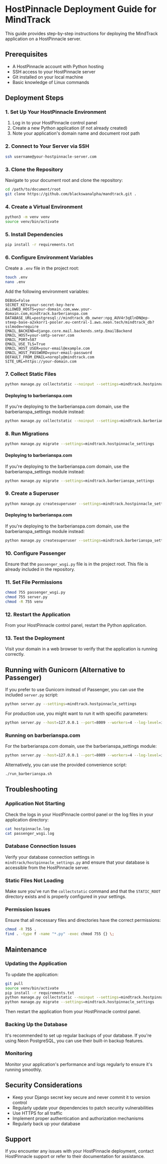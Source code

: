 # HostPinnacle Deployment Guide for MindTrack

This guide provides step-by-step instructions for deploying the MindTrack application on a HostPinnacle server.

## Prerequisites

- A HostPinnacle account with Python hosting
- SSH access to your HostPinnacle server
- Git installed on your local machine
- Basic knowledge of Linux commands

## Deployment Steps

### 1. Set Up Your HostPinnacle Environment

1. Log in to your HostPinnacle control panel
2. Create a new Python application (if not already created)
3. Note your application's domain name and document root path

### 2. Connect to Your Server via SSH

```bash
ssh username@your-hostpinnacle-server.com
```

### 3. Clone the Repository

Navigate to your document root and clone the repository:

```bash
cd /path/to/document/root
git clone https://github.com/blackswanalpha/mandtrack.git .
```

### 4. Create a Virtual Environment

```bash
python3 -m venv venv
source venv/bin/activate
```

### 5. Install Dependencies

```bash
pip install -r requirements.txt
```

### 6. Configure Environment Variables

Create a `.env` file in the project root:

```bash
touch .env
nano .env
```

Add the following environment variables:

```
DEBUG=False
SECRET_KEY=your-secret-key-here
ALLOWED_HOSTS=your-domain.com,www.your-domain.com,mindtrack.barberianspa.com
DATABASE_URL=postgresql://mindtrack_db_owner:npg_AUV4r3qElnDN@ep-steep-base-a2xkorr1-pooler.eu-central-1.aws.neon.tech/mindtrack_db?sslmode=require
EMAIL_BACKEND=django.core.mail.backends.smtp.EmailBackend
EMAIL_HOST=your-smtp-server.com
EMAIL_PORT=587
EMAIL_USE_TLS=True
EMAIL_HOST_USER=your-email@example.com
EMAIL_HOST_PASSWORD=your-email-password
DEFAULT_FROM_EMAIL=noreply@mindtrack.com
SITE_URL=https://your-domain.com
```

### 7. Collect Static Files

```bash
python manage.py collectstatic --noinput --settings=mindtrack.hostpinnacle_settings
```

#### Deploying to barberianspa.com

If you're deploying to the barberianspa.com domain, use the barberianspa_settings module instead:

```bash
python manage.py collectstatic --noinput --settings=mindtrack.barberianspa_settings
```

### 8. Run Migrations

```bash
python manage.py migrate --settings=mindtrack.hostpinnacle_settings
```

#### Deploying to barberianspa.com

If you're deploying to the barberianspa.com domain, use the barberianspa_settings module instead:

```bash
python manage.py migrate --settings=mindtrack.barberianspa_settings
```

### 9. Create a Superuser

```bash
python manage.py createsuperuser --settings=mindtrack.hostpinnacle_settings
```

#### Deploying to barberianspa.com

If you're deploying to the barberianspa.com domain, use the barberianspa_settings module instead:

```bash
python manage.py createsuperuser --settings=mindtrack.barberianspa_settings
```

### 10. Configure Passenger

Ensure that the `passenger_wsgi.py` file is in the project root. This file is already included in the repository.

### 11. Set File Permissions

```bash
chmod 755 passenger_wsgi.py
chmod 755 server.py
chmod -R 755 venv
```

### 12. Restart the Application

From your HostPinnacle control panel, restart the Python application.

### 13. Test the Deployment

Visit your domain in a web browser to verify that the application is running correctly.

## Running with Gunicorn (Alternative to Passenger)

If you prefer to use Gunicorn instead of Passenger, you can use the included `server.py` script:

```bash
python server.py --settings=mindtrack.hostpinnacle_settings
```

For production use, you might want to run it with specific parameters:

```bash
python server.py --host=127.0.0.1 --port=8009 --workers=4 --log-level=info --settings=mindtrack.hostpinnacle_settings
```

### Running on barberianspa.com

For the barberianspa.com domain, use the barberianspa_settings module:

```bash
python server.py --host=127.0.0.1 --port=8009 --workers=4 --log-level=info --settings=mindtrack.barberianspa_settings
```

Alternatively, you can use the provided convenience script:

```bash
./run_barberianspa.sh
```

## Troubleshooting

### Application Not Starting

Check the logs in your HostPinnacle control panel or the log files in your application directory:

```bash
cat hostpinnacle.log
cat passenger_wsgi.log
```

### Database Connection Issues

Verify your database connection settings in `mindtrack/hostpinnacle_settings.py` and ensure that your database is accessible from the HostPinnacle server.

### Static Files Not Loading

Make sure you've run the `collectstatic` command and that the `STATIC_ROOT` directory exists and is properly configured in your settings.

### Permission Issues

Ensure that all necessary files and directories have the correct permissions:

```bash
chmod -R 755 .
find . -type f -name "*.py" -exec chmod 755 {} \;
```

## Maintenance

### Updating the Application

To update the application:

```bash
git pull
source venv/bin/activate
pip install -r requirements.txt
python manage.py collectstatic --noinput --settings=mindtrack.hostpinnacle_settings
python manage.py migrate --settings=mindtrack.hostpinnacle_settings
```

Then restart the application from your HostPinnacle control panel.

### Backing Up the Database

It's recommended to set up regular backups of your database. If you're using Neon PostgreSQL, you can use their built-in backup features.

### Monitoring

Monitor your application's performance and logs regularly to ensure it's running smoothly.

## Security Considerations

- Keep your Django secret key secure and never commit it to version control
- Regularly update your dependencies to patch security vulnerabilities
- Use HTTPS for all traffic
- Implement proper authentication and authorization mechanisms
- Regularly back up your database

## Support

If you encounter any issues with your HostPinnacle deployment, contact HostPinnacle support or refer to their documentation for assistance.
